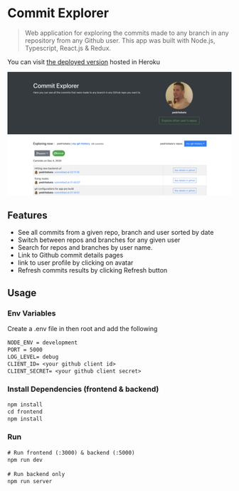 # Commit Explorer

> Web application for exploring the commits made to any branch in any repository from any Github user. This app was built with Node.js, Typescript, React.js & Redux.

You can visit [the deployed version](https://mygithubhistory.herokuapp.com) hosted in Heroku 

![screenshot](https://github.com/pedritobata/my-git-history/blob/master/screenshot-2020-12-10-21.51.49.png)

## Features

- See all commits from a given repo, branch and user sorted by date
- Switch between repos and branches for any given user
- Search for repos and branches by user name. 
- Link to Github commit details pages
- link to user profile by clicking on avatar
- Refresh commits results by clicking Refresh button


## Usage

### Env Variables

Create a .env file in then root and add the following

```
NODE_ENV = development
PORT = 5000
LOG_LEVEL= debug
CLIENT_ID= <your github client id>
CLIENT_SECRET= <your github client secret>
```

### Install Dependencies (frontend & backend)

```
npm install
cd frontend
npm install
```

### Run

```
# Run frontend (:3000) & backend (:5000)
npm run dev

# Run backend only
npm run server
```

